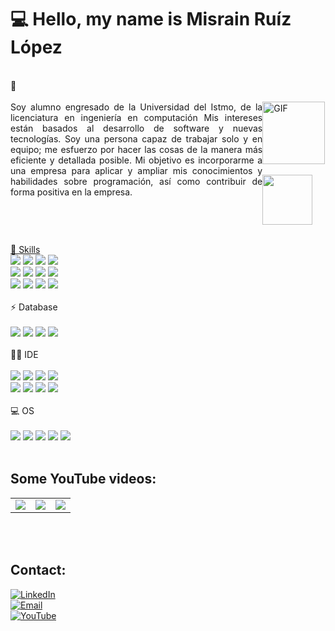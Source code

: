 <h1> 💻 Hello, my name is Misrain Ruíz López</h1>
</br>
 📝 </br></br>
 
 <div style="width: 80%; float:left">
 <div align="justify";>
Soy alumno engresado de la Universidad del Istmo, de la licenciatura en ingeniería en computación
Mis intereses están basados al desarrollo de software y nuevas tecnologías. 
Soy una persona capaz de trabajar solo y en equipo; me esfuerzo por hacer las cosas de la manera más eficiente y detallada posible.
Mi objetivo es incorporarme a una empresa para aplicar y ampliar mis conocimientos y habilidades sobre programación, así como contribuir de forma positiva en la empresa.</div>
</div> 
<div style="width: 20%; float:right">
<img data-target="animated-image.replacedImage" alt="GIF" class="AnimatedImagePlayer-animatedImage" src="https://camo.githubusercontent.com/bb27b9c1df90df738e91a54665d3adb08f60583fad2f266ffbde14508e6dc918/68747470733a2f2f692e70696e696d672e636f6d2f6f726967696e616c732f65342f32362f37302f65343236373032656466383734623138316163656431653266613563366364652e676966" style="display: block; opacity: 1;" width="100" height="100"> 
<br style="clear:both;"/>
</div>

 </br>
<div align="left";>
<a href="https://drive.google.com/file/d/1_I09Y-BCKCZUtt8Pm_725PXW_HoiSnpr/view?usp=sharing">
<img src="https://cdn-icons-png.flaticon.com/512/3135/3135731.png" width="80" height="80">
	</div>
</br>

🚀 Skills </br>
[![](https://img.shields.io/badge/HTML-239120?style=for-the-badge&logo=html5&logoColor=white)]()
[![](https://img.shields.io/badge/CSS3-1572B6?style=for-the-badge&logo=css3&logoColor=white)]()
[![](https://img.shields.io/badge/Python-14354C?style=for-the-badge&logo=python&logoColor=white)]()
[![](https://img.shields.io/badge/JavaScript-323330?style=for-the-badge&logo=javascript&logoColor=F7DF1E)]()
</br>
[![](https://img.shields.io/badge/C%2B%2B-00599C?style=for-the-badge&logo=c%2B%2B&logoColor=white)]()
[![](https://img.shields.io/badge/Java-ED8B00?style=for-the-badge&logo=java&logoColor=white)]()
[![](https://img.shields.io/badge/PHP-777BB4?style=for-the-badge&logo=php&logoColor=white)]()
[![](https://img.shields.io/badge/Elixir-4B275F?style=for-the-badge&logo=elixir&logoColor=white)]()
</br>
[![](https://img.shields.io/badge/Unity-100000?style=for-the-badge&logo=unity&logoColor=white)]()
[![](https://img.shields.io/badge/Vue.js-35495E?style=for-the-badge&logo=vue.js&logoColor=4FC08D)]()
[![](https://img.shields.io/badge/Tailwind_CSS-38B2AC?style=for-the-badge&logo=tailwind-css&logoColor=white)]()
[![](https://img.shields.io/badge/GIT-E44C30?style=for-the-badge&logo=git&logoColor=white)]()
</br></br>
⚡ Database
</br></br>
[![](https://img.shields.io/badge/MySQL-00000F?style=for-the-badge&logo=mysql&logoColor=white)]()
[![](https://img.shields.io/badge/PostgreSQL-316192?style=for-the-badge&logo=postgresql&logoColor=white)]()
[![](https://img.shields.io/badge/SQLite-07405E?style=for-the-badge&logo=sqlite&logoColor=white)]()
[![](https://img.shields.io/badge/Firebase-FFCA28?style=for-the-badge&logo=firebase&logoColor=white&labelColor=101010)]()
</br></br>
👩‍💻  IDE  </br>
</br>
[![](https://img.shields.io/badge/Android_Studio-3DDC84?style=for-the-badge&logo=android-studio&logoColor=white)]()
[![](https://img.shields.io/badge/Atom-66595C?style=for-the-badge&logo=Atom&logoColor=white)]()
[![](https://img.shields.io/badge/Eclipse-2C2255?style=for-the-badge&logo=eclipse&logoColor=white)]()
[![](https://img.shields.io/badge/Visual_Studio_Code-0078D4?style=for-the-badge&logo=visual%20studio%20code&logoColor=white)]()
</br>
[![](https://img.shields.io/badge/Notepad++-90E59A.svg?style=for-the-badge&logo=notepad%2B%2B&logoColor=black)]()
[![](https://img.shields.io/badge/sublime_text-%23575757.svg?&style=for-the-badge&logo=sublime-text&logoColor=important)]()
[![](https://img.shields.io/badge/Visual_Studio-5C2D91?style=for-the-badge&logo=visual%20studio&logoColor=white)]()
[![](https://img.shields.io/badge/VIM-%2311AB00.svg?&style=for-the-badge&logo=vim&logoColor=white)]()
</br></br>
💻  OS </br></br>
[![](https://img.shields.io/badge/Android-3DDC84?style=for-the-badge&logo=android&logoColor=white)]()
[![](https://img.shields.io/badge/Fedora-294172?style=for-the-badge&logo=fedora&logoColor=white)]()
[![](https://img.shields.io/badge/Kali_Linux-557C94?style=for-the-badge&logo=kali-linux&logoColor=white)]()
[![](https://img.shields.io/badge/Windows-0078D6?style=for-the-badge&logo=windows&logoColor=white)]()
[![](https://img.shields.io/badge/Ubuntu-E95420?style=for-the-badge&logo=ubuntu&logoColor=white)]()
</br></br>
## Some YouTube videos:

<table style="width:100%">
  <tr>
    <td>
	<a href="https://youtu.be/07g-xwBkulU">
  		<img src="https://i9.ytimg.com/vi/07g-xwBkulU/mq2.jpg?sqp=COTiw5UG&rs=AOn4CLBjleO67S3QTvkn-A87vPMjFBOraA">
	</a>
	</td>
    <td>
	<a href="https://youtu.be/ZzrWweDdXmk">
  		<img src="https://i9.ytimg.com/vi/ZzrWweDdXmk/mq2.jpg?sqp=COTiw5UG&rs=AOn4CLCuJFfjx5o6bqs0V-aV6kNcKbV5LQ">
	</a>
	</td>
    <td>
	<a href="https://youtu.be/Sxg6NlGYCkQ">
  		<img src="https://i9.ytimg.com/vi/Sxg6NlGYCkQ/mq2.jpg?sqp=COTiw5UG&rs=AOn4CLBAb6qLTS7o21fg4x73uLg7gF-x8w">
	</a>
	</td>
  </tr>
</table>

</br></br>
## Contact: </br>
[![LinkedIn](https://img.shields.io/badge/LinkedIn-0077B5?style=for-the-badge&logo=linkedin&logoColor=white)](https://www.linkedin.com/in/misrainrl)
</br>
[![Email](https://img.shields.io/badge/Gmail-D14836?style=for-the-badge&logo=gmail&logoColor=white)](mailto:universidadcomputacion@gmail.com)
</br>
[![YouTube](https://img.shields.io/badge/YouTube-FF0000?style=for-the-badge&logo=youtube&logoColor=white)](https://www.youtube.com/channel/UCEh2TJ9H7aPYzBb2uwjFvUg)

